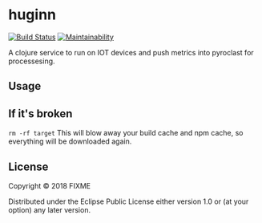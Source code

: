 # huginn
[![Build Status](https://semaphoreci.com/api/v1/projects/7c44d63d-d849-48b8-931a-dbc26992e7de/1720882/badge.svg)](https://semaphoreci.com/grownome/huginn)
[![Maintainability](https://api.codeclimate.com/v1/badges/1171a7ff88012d0da731/maintainability)](https://codeclimate.com/repos/5a6238304cc1281032000fad/maintainability)


A clojure service to run on IOT devices and push metrics into pyroclast for processesing.

## Usage


## If it's broken
`rm -rf target` This will blow away your build cache and npm cache, so everything will
be downloaded again.

## License

Copyright © 2018 FIXME

Distributed under the Eclipse Public License either version 1.0 or (at
your option) any later version.
